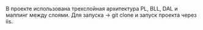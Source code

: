 В проекте использована трехслойная архитектура PL, BLL, DAL и маппинг между слоями. 
Для запуска -> git clone и запуск проекта через iis.
